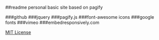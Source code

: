 ##readme
personal basic site based on pagify

###github
###jquery
###pagify.js
###font-awesome icons
###google fonts
###vimeo
###embedresponsively.com

[MIT License](http://www.opensource.org/licenses/mit-license.php)

